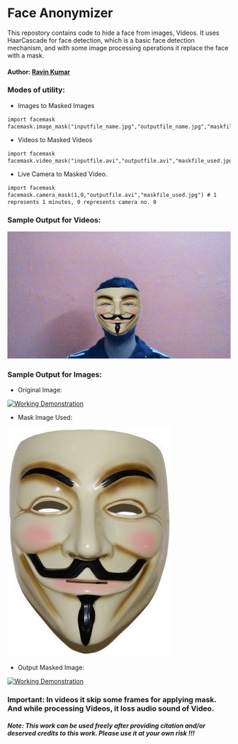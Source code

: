 # Face Anonymizer
This repostory contains code to hide a face from images, Videos. It uses HaarCascade for face detection, which is a basic face detection mechanism, and with some image processing operations it replace the face with a mask.

#### Author: [Ravin Kumar](https://mr-ravin.github.io)

### Modes of utility:
- Images to Masked Images
```
import facemask
facemask.image_mask("inputfile_name.jpg","outputfile_name.jpg","maskfile_used.jpg")
```
- Videos to Masked Videos
```
import facemask
facemask.video_mask("inputfile.avi","outputfile.avi","maskfile_used.jpg")
```
- Live Camera to Masked Video.
```
import facemask
facemask.camera_mask(1,0,"outputfile.avi","maskfile_used.jpg") # 1 represents 1 minutes, 0 represents camera no. 0
```
### Sample Output for Videos: 
[![Working Demonstration](https://github.com/mr-ravin/Face-Anonymizer/blob/master/camvid.gif)](https://youtu.be/S0JjZsSSq6w)



### Sample Output for Images:
- Original Image:

[![Working Demonstration](https://github.com/mr-ravin/Face-Anonymizer/blob/master/original.jpg)](https://github.com/mr-ravin/facemask/blob/master/original.jpg)

- Mask Image Used:

[![Working Demonstration](https://github.com/mr-ravin/Face-Anonymizer/blob/master/mask.jpg)](https://github.com/mr-ravin/facemask/blob/master/mask.jpg)

- Output Masked Image:

[![Working Demonstration](https://github.com/mr-ravin/Face-Anonymizer/blob/master/maskedoutput.jpg)](https://github.com/mr-ravin/facemask/blob/master/maskedoutput.jpg)

### Important: In videos it skip some frames for applying mask. And while processing Videos, it loss audio sound of Video.

##### Note: This work can be used freely after providing citation and/or deserved credits to this work. Please use it at your own risk !!!
